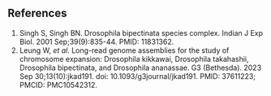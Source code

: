 **References**
----------

1.  Singh S, Singh BN. Drosophila bipectinata species complex. Indian J Exp Biol. 2001 Sep;39(9):835-44. PMID: 11831362.
2.  Leung W, *et al.* Long-read genome assemblies for the study of chromosome expansion: Drosophila kikkawai, Drosophila takahashii, Drosophila bipectinata, and Drosophila ananassae. G3 (Bethesda). 2023 Sep 30;13(10):jkad191. doi: 10.1093/g3journal/jkad191. PMID: 37611223; PMCID: PMC10542312.